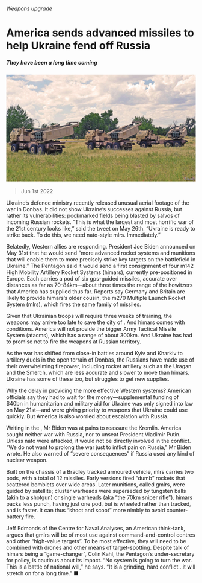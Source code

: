 ###### Weapons upgrade

# America sends advanced missiles to help Ukraine fend off Russia 

##### They have been a long time coming 

![image](images/20220604_EUP503.jpg) 

> Jun 1st 2022 

Ukraine’s defence ministry recently released unusual aerial footage of the war in Donbas. It did not show Ukraine’s successes against Russia, but rather its vulnerabilities: pockmarked fields being blasted by salvos of incoming Russian rockets. “This is what the largest and most horrific war of the 21st century looks like,” said the tweet on May 26th. “Ukraine is ready to strike back. To do this, we need nato-style mlrs. Immediately.”

Belatedly, Western allies are responding. President Joe Biden announced on May 31st that he would send “more advanced rocket systems and munitions that will enable them to more precisely strike key targets on the battlefield in Ukraine.” The Pentagon said it would send a first consignment of four m142 High Mobility Artillery Rocket Systems (himars), currently pre-positioned in Europe. Each carries a pod of six gps-guided missiles, accurate over distances as far as 70-84km—about three times the range of the howitzers that America has supplied thus far. Reports say Germany and Britain are likely to provide himars’s older cousin, the m270 Multiple Launch Rocket System (mlrs), which fires the same family of missiles.

Given that Ukrainian troops will require three weeks of training, the weapons may arrive too late to save the city of . And himars comes with conditions. America will not provide the bigger Army Tactical Missile System (atacms), which has a range of about 300km. And Ukraine has had to promise not to fire the weapons at Russian territory.

As the war has shifted from close-in battles around Kyiv and Kharkiv to artillery duels in the open terrain of Donbas, the Russians have made use of their overwhelming firepower, including rocket artillery such as the Uragan and the Smerch, which are less accurate and slower to move than himars. Ukraine has some of these too, but struggles to get new supplies.

Why the delay in providing the more effective Western systems? American officials say they had to wait for the money—supplemental funding of $40bn in humanitarian and military aid for Ukraine was only signed into law on May 21st—and were giving priority to weapons that Ukraine could use quickly. But America is also worried about escalation with Russia.

Writing in the , Mr Biden was at pains to reassure the Kremlin. America sought neither war with Russia, nor to unseat President Vladimir Putin. Unless nato were attacked, it would not be directly involved in the conflict. “We do not want to prolong the war just to inflict pain on Russia,” Mr Biden wrote. He also warned of “severe consequences” if Russia used any kind of nuclear weapon.

Built on the chassis of a Bradley tracked armoured vehicle, mlrs carries two pods, with a total of 12 missiles. Early versions fired “dumb” rockets that scattered bomblets over wide areas. Later munitions, called gmlrs, were guided by satellite; cluster warheads were superseded by tungsten balls (akin to a shotgun) or single warheads (aka “the 70km sniper rifle”). himars packs less punch, having just one pod, but is wheeled rather than tracked, and is faster. It can thus “shoot and scoot” more nimbly to avoid counter-battery fire. 

Jeff Edmonds of the Centre for Naval Analyses, an American think-tank, argues that gmlrs will be of most use against command-and-control centres and other “high-value targets”. To be most effective, they will need to be combined with drones and other means of target-spotting. Despite talk of himars being a “game-changer”, Colin Kahl, the Pentagon’s under-secretary for policy, is cautious about its impact. “No system is going to turn the war. This is a battle of national will,” he says. “It is a grinding, hard conflict…it will stretch on for a long time.” ■



